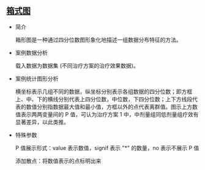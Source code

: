 ## [箱式图](/basic/boxplot)

- 简介

  箱形图是一种通过四分位数图形象化地描述一组数据分布特征的方法。

- 案例数据分析

  载入数据为数据集 (不同治疗方案的治疗效果数据)。

- 案例统计图形分析

  横坐标表示几组不同的数据，纵坐标分别表示各组数据的四分位数；即方框上、中、下的横线分别代表上四分位数，中位数，下四分位数；上下方线段代表的数值分别指数据最大值和最小值，方框以外的点代表离群值。图示上方数值表示两两变量间的
  P 值，可认为治疗方案 1 中，中剂量组同低剂量组疗效有显著差异，以此类推。

- 特殊参数

  P 值展示形式：value 表示数值，signif 表示 "\*" 的数量，no 表示不展示 P 值

  添加散点：将数值表示的点标明出来

